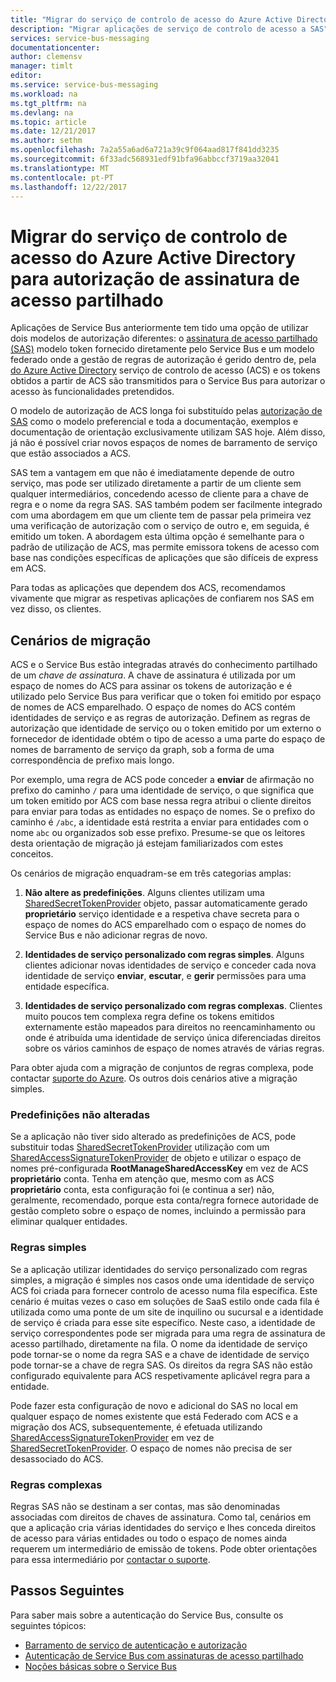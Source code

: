 ```yaml
---
title: "Migrar do serviço de controlo de acesso do Azure Active Directory para autorização de assinatura de acesso partilhado | Microsoft Docs"
description: "Migrar aplicações de serviço de controlo de acesso a SAS"
services: service-bus-messaging
documentationcenter: 
author: clemensv
manager: timlt
editor: 
ms.service: service-bus-messaging
ms.workload: na
ms.tgt_pltfrm: na
ms.devlang: na
ms.topic: article
ms.date: 12/21/2017
ms.author: sethm
ms.openlocfilehash: 7a2a55a6ad6a721a39c9f064aad817f841dd3235
ms.sourcegitcommit: 6f33adc568931edf91bfa96abbccf3719aa32041
ms.translationtype: MT
ms.contentlocale: pt-PT
ms.lasthandoff: 12/22/2017
---
```

# <a name="migrate-from-azure-active-directory-access-control-service-to-shared-access-signature-authorization"></a>Migrar do serviço de controlo de acesso do Azure Active Directory para autorização de assinatura de acesso partilhado

Aplicações de Service Bus anteriormente tem tido uma opção de utilizar dois modelos de autorização diferentes: o [assinatura de acesso partilhado (SAS)](service-bus-sas.md) modelo token fornecido diretamente pelo Service Bus e um modelo federado onde a gestão de regras de autorização é gerido dentro de, pela [do Azure Active Directory](/azure/active-directory/) serviço de controlo de acesso (ACS) e os tokens obtidos a partir de ACS são transmitidos para o Service Bus para autorizar o acesso às funcionalidades pretendidos.

O modelo de autorização de ACS longa foi substituído pelas [autorização de SAS](service-bus-authentication-and-authorization.md) como o modelo preferencial e toda a documentação, exemplos e documentação de orientação exclusivamente utilizam SAS hoje. Além disso, já não é possível criar novos espaços de nomes de barramento de serviço que estão associados a ACS.

SAS tem a vantagem em que não é imediatamente depende de outro serviço, mas pode ser utilizado diretamente a partir de um cliente sem qualquer intermediários, concedendo acesso de cliente para a chave de regra e o nome da regra SAS. SAS também podem ser facilmente integrado com uma abordagem em que um cliente tem de passar pela primeira vez uma verificação de autorização com o serviço de outro e, em seguida, é emitido um token. A abordagem esta última opção é semelhante para o padrão de utilização de ACS, mas permite emissora tokens de acesso com base nas condições específicas de aplicações que são difíceis de express em ACS.

Para todas as aplicações que dependem dos ACS, recomendamos vivamente que migrar as respetivas aplicações de confiarem nos SAS em vez disso, os clientes.

## <a name="migration-scenarios"></a>Cenários de migração

ACS e o Service Bus estão integradas através do conhecimento partilhado de um *chave de assinatura*. A chave de assinatura é utilizada por um espaço de nomes do ACS para assinar os tokens de autorização e é utilizado pelo Service Bus para verificar que o token foi emitido por espaço de nomes de ACS emparelhado. O espaço de nomes do ACS contém identidades de serviço e as regras de autorização. Definem as regras de autorização que identidade de serviço ou o token emitido por um externo o fornecedor de identidade obtém o tipo de acesso a uma parte do espaço de nomes de barramento de serviço da graph, sob a forma de uma correspondência de prefixo mais longo.

Por exemplo, uma regra de ACS pode conceder a **enviar** de afirmação no prefixo do caminho `/` para uma identidade de serviço, o que significa que um token emitido por ACS com base nessa regra atribui o cliente direitos para enviar para todas as entidades no espaço de nomes. Se o prefixo do caminho é `/abc`, a identidade está restrita a enviar para entidades com o nome `abc` ou organizados sob esse prefixo. Presume-se que os leitores desta orientação de migração já estejam familiarizados com estes conceitos.

Os cenários de migração enquadram-se em três categorias amplas:

1.  **Não altere as predefinições**. Alguns clientes utilizam uma [SharedSecretTokenProvider](/dotnet/api/microsoft.servicebus.sharedsecrettokenprovider) objeto, passar automaticamente gerado **proprietário** serviço identidade e a respetiva chave secreta para o espaço de nomes do ACS emparelhado com o espaço de nomes do Service Bus e não adicionar regras de novo.

2.  **Identidades de serviço personalizado com regras simples**. Alguns clientes adicionar novas identidades de serviço e conceder cada nova identidade de serviço **enviar**, **escutar**, e **gerir** permissões para uma entidade específica.

3.  **Identidades de serviço personalizado com regras complexas**. Clientes muito poucos tem complexa regra define os tokens emitidos externamente estão mapeados para direitos no reencaminhamento ou onde é atribuída uma identidade de serviço única diferenciadas direitos sobre os vários caminhos de espaço de nomes através de várias regras.

Para obter ajuda com a migração de conjuntos de regras complexa, pode contactar [suporte do Azure](https://azure.microsoft.com/support/options/). Os outros dois cenários ative a migração simples.

### <a name="unchanged-defaults"></a>Predefinições não alteradas

Se a aplicação não tiver sido alterado as predefinições de ACS, pode substituir todas [SharedSecretTokenProvider](/dotnet/api/microsoft.servicebus.sharedsecrettokenprovider) utilização com um [SharedAccessSignatureTokenProvider](/dotnet/api/microsoft.servicebus.sharedaccesssignaturetokenprovider) de objeto e utilizar o espaço de nomes pré-configurada  **RootManageSharedAccessKey** em vez de ACS **proprietário** conta. Tenha em atenção que, mesmo com as ACS **proprietário** conta, esta configuração foi (e continua a ser) não, geralmente, recomendado, porque esta conta/regra fornece autoridade de gestão completo sobre o espaço de nomes, incluindo a permissão para eliminar qualquer entidades.

### <a name="simple-rules"></a>Regras simples

Se a aplicação utilizar identidades do serviço personalizado com regras simples, a migração é simples nos casos onde uma identidade de serviço ACS foi criada para fornecer controlo de acesso numa fila específica. Este cenário é muitas vezes o caso em soluções de SaaS estilo onde cada fila é utilizada como uma ponte de um site de inquilino ou sucursal e a identidade de serviço é criada para esse site específico. Neste caso, a identidade de serviço correspondentes pode ser migrada para uma regra de assinatura de acesso partilhado, diretamente na fila. O nome da identidade de serviço pode tornar-se o nome da regra SAS e a chave de identidade de serviço pode tornar-se a chave de regra SAS. Os direitos da regra SAS não estão configurado equivalente para ACS respetivamente aplicável regra para a entidade.

Pode fazer esta configuração de novo e adicional do SAS no local em qualquer espaço de nomes existente que está Federado com ACS e a migração dos ACS, subsequentemente, é efetuada utilizando [SharedAccessSignatureTokenProvider](/dotnet/api/microsoft.servicebus.sharedaccesssignaturetokenprovider) em vez de [SharedSecretTokenProvider](/dotnet/api/microsoft.servicebus.sharedsecrettokenprovider). O espaço de nomes não precisa de ser desassociado do ACS.

### <a name="complex-rules"></a>Regras complexas

Regras SAS não se destinam a ser contas, mas são denominadas associadas com direitos de chaves de assinatura. Como tal, cenários em que a aplicação cria várias identidades do serviço e lhes conceda direitos de acesso para várias entidades ou todo o espaço de nomes ainda requerem um intermediário de emissão de tokens. Pode obter orientações para essa intermediário por [contactar o suporte](https://azure.microsoft.com/support/options/).

## <a name="next-steps"></a>Passos Seguintes

Para saber mais sobre a autenticação do Service Bus, consulte os seguintes tópicos:

* [Barramento de serviço de autenticação e autorização](service-bus-authentication-and-authorization.md)
* [Autenticação de Service Bus com assinaturas de acesso partilhado](service-bus-sas.md)
* [Noções básicas sobre o Service Bus](service-bus-fundamentals-hybrid-solutions.md)

